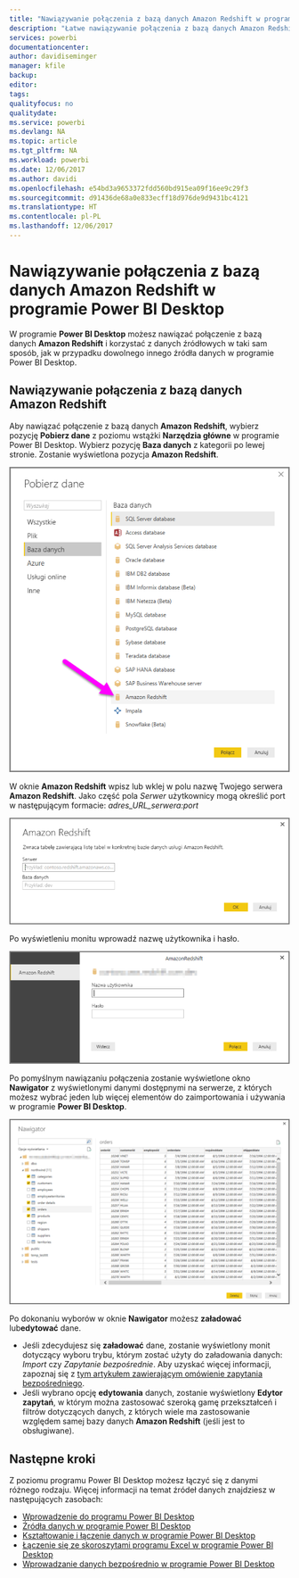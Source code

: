 ```yaml
---
title: "Nawiązywanie połączenia z bazą danych Amazon Redshift w programie Power BI Desktop"
description: "Łatwe nawiązywanie połączenia z bazą danych Amazon Redshift i korzystanie z niej w programie Power BI Desktop"
services: powerbi
documentationcenter: 
author: davidiseminger
manager: kfile
backup: 
editor: 
tags: 
qualityfocus: no
qualitydate: 
ms.service: powerbi
ms.devlang: NA
ms.topic: article
ms.tgt_pltfrm: NA
ms.workload: powerbi
ms.date: 12/06/2017
ms.author: davidi
ms.openlocfilehash: e54bd3a9653372fdd560bd915ea09f16ee9c29f3
ms.sourcegitcommit: d91436de68a0e833ecff18d976de9d9431bc4121
ms.translationtype: HT
ms.contentlocale: pl-PL
ms.lasthandoff: 12/06/2017
---
```

# <a name="connect-to-amazon-redshift-in-power-bi-desktop"></a>Nawiązywanie połączenia z bazą danych Amazon Redshift w programie Power BI Desktop
W programie **Power BI Desktop** możesz nawiązać połączenie z bazą danych **Amazon Redshift** i korzystać z danych źródłowych w taki sam sposób, jak w przypadku dowolnego innego źródła danych w programie Power BI Desktop.

## <a name="connect-to-an-amazon-redshift-database"></a>Nawiązywanie połączenia z bazą danych Amazon Redshift
Aby nawiązać połączenie z bazą danych **Amazon Redshift**, wybierz pozycję **Pobierz dane** z poziomu wstążki **Narzędzia główne** w programie Power BI Desktop. Wybierz pozycję **Baza danych** z kategorii po lewej stronie. Zostanie wyświetlona pozycja **Amazon Redshift**.

![](media/desktop-connect-redshift/connect_redshift_3.png)

W oknie **Amazon Redshift** wpisz lub wklej w polu nazwę Twojego serwera **Amazon Redshift**. Jako część pola *Serwer* użytkownicy mogą określić port w następującym formacie: *adres_URL_serwera:port*

![](media/desktop-connect-redshift/connect_redshift_4.png)

Po wyświetleniu monitu wprowadź nazwę użytkownika i hasło.

![](media/desktop-connect-redshift/connect_redshift_5.png)

Po pomyślnym nawiązaniu połączenia zostanie wyświetlone okno **Nawigator** z wyświetlonymi danymi dostępnymi na serwerze, z których możesz wybrać jeden lub więcej elementów do zaimportowania i używania w programie **Power BI Desktop**.

![](media/desktop-connect-redshift/connect_redshift_6.png)

Po dokonaniu wyborów w oknie **Nawigator** możesz **załadować** lub**edytować** dane.

* Jeśli zdecydujesz się **załadować** dane, zostanie wyświetlony monit dotyczący wyboru trybu, którym zostać użyty do załadowania danych: *Import* czy *Zapytanie bezpośrednie*. Aby uzyskać więcej informacji, zapoznaj się z [tym artykułem zawierającym omówienie zapytania bezpośredniego](desktop-use-directquery.md).
* Jeśli wybrano opcję **edytowania** danych, zostanie wyświetlony **Edytor zapytań**, w którym można zastosować szeroką gamę przekształceń i filtrów dotyczących danych, z których wiele ma zastosowanie względem samej bazy danych **Amazon Redshift**  (jeśli jest to obsługiwane).

## <a name="next-steps"></a>Następne kroki
Z poziomu programu Power BI Desktop możesz łączyć się z danymi różnego rodzaju. Więcej informacji na temat źródeł danych znajdziesz w następujących zasobach:

* [Wprowadzenie do programu Power BI Desktop](desktop-getting-started.md)
* [Źródła danych w programie Power BI Desktop](desktop-data-sources.md)
* [Kształtowanie i łączenie danych w programie Power BI Desktop](desktop-shape-and-combine-data.md)
* [Łączenie się ze skoroszytami programu Excel w programie Power BI Desktop](desktop-connect-excel.md)   
* [Wprowadzanie danych bezpośrednio w programie Power BI Desktop](desktop-enter-data-directly-into-desktop.md)   

